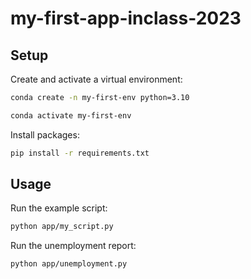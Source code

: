 # my-first-app-inclass-2023




## Setup

Create and activate a virtual environment:

```sh
conda create -n my-first-env python=3.10

conda activate my-first-env
```


Install packages:

```sh
pip install -r requirements.txt
```

## Usage

Run the example script:

```sh
python app/my_script.py
```

Run the unemployment report:

```sh
python app/unemployment.py
```

